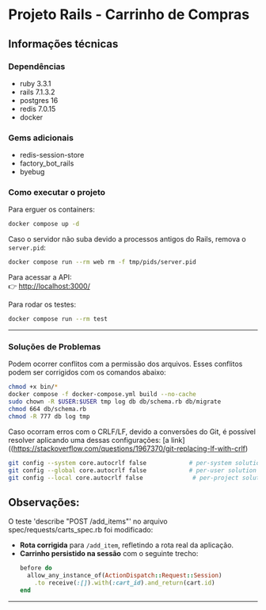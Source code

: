 # Projeto Rails - Carrinho de Compras

## Informações técnicas

### Dependências
- ruby 3.3.1
- rails 7.1.3.2
- postgres 16
- redis 7.0.15
- docker

### Gems adicionais
- redis-session-store
- factory_bot_rails
- byebug

### Como executar o projeto
Para erguer os containers:
```bash
docker compose up -d
```

Caso o servidor não suba devido a processos antigos do Rails, remova o `server.pid`:
```bash
docker compose run --rm web rm -f tmp/pids/server.pid
```

Para acessar a API:  
👉 [http://localhost:3000/](http://localhost:3000/)

Para rodar os testes:
```bash
docker compose run --rm test
```
---
### Soluções de Problemas
Podem ocorrer conflitos com a permissão dos arquivos. Esses conflitos podem ser corrigidos com os comandos abaixo:
```bash
chmod +x bin/*
docker compose -f docker-compose.yml build --no-cache
sudo chown -R $USER:$USER tmp log db db/schema.rb db/migrate
chmod 664 db/schema.rb
chmod -R 777 db log tmp
```

Caso ocorram erros com o CRLF/LF, devido a conversões do Git, é possível resolver aplicando uma dessas configurações:
[a link]((https://stackoverflow.com/questions/1967370/git-replacing-lf-with-crlf)
```bash
git config --system core.autocrlf false            # per-system solution
git config --global core.autocrlf false            # per-user solution
git config --local core.autocrlf false              # per-project solution
```

## Observações:
O teste 'describe "POST /add_items"' no arquivo spec/requests/carts_spec.rb foi modificado:
- **Rota corrigida** para `/add_item`, refletindo a rota real da aplicação.  
- **Carrinho persistido na sessão** com o seguinte trecho:
  ```ruby
  before do
    allow_any_instance_of(ActionDispatch::Request::Session)
      .to receive(:[]).with(:cart_id).and_return(cart.id)
  end
  ```

---



